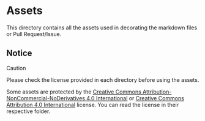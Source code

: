 # Assets
This directory contains all the assets used in decorating the markdown files or Pull Request/Issue.

## Notice

> [!CAUTION]
> Please check the license provided in each directory before using the assets.

Some assets are protected by the [Creative Commons Attribution-NonCommercial-NoDerivatives 4.0 International](https://creativecommons.org/licenses/by-nc-nd/4.0/) or [Creative Commons Attribution 4.0 International](https://creativecommons.org/licenses/by/4.0/) license. You can read the license in their respective folder.
